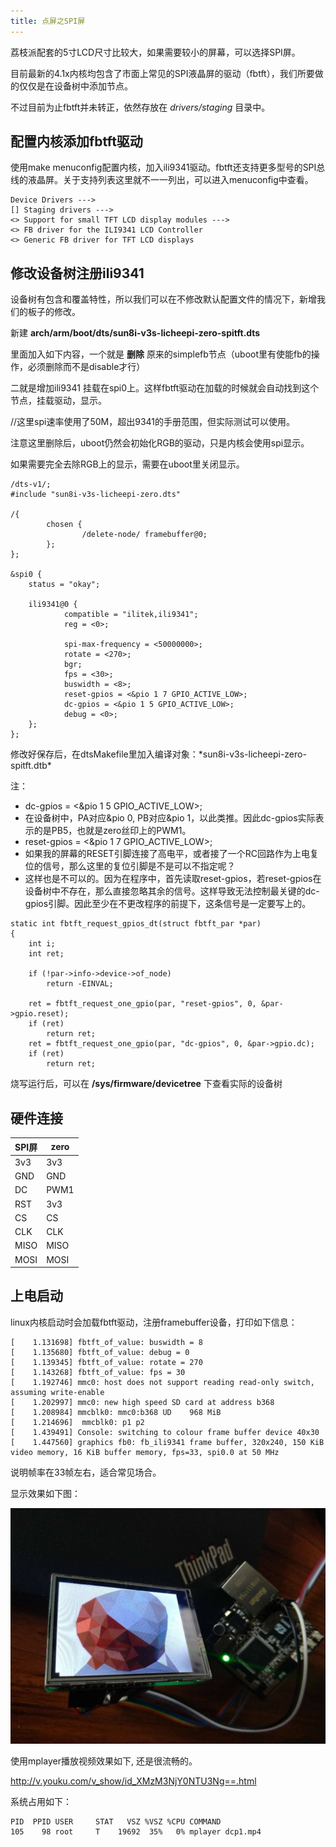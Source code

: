 ```yaml
---
title: 点屏之SPI屏
---
```


荔枝派配套的5寸LCD尺寸比较大，如果需要较小的屏幕，可以选择SPI屏。

目前最新的4.1x内核均包含了市面上常见的SPI液晶屏的驱动（fbtft），我们所要做的仅仅是在设备树中添加节点。

不过目前为止fbtft并未转正，依然存放在 *drivers/staging* 目录中。

## 配置内核添加fbtft驱动

使用make
menuconfig配置内核，加入ili9341驱动。fbtft还支持更多型号的SPI总线的液晶屏。关于支持列表这里就不一一列出，可以进入menuconfig中查看。

    Device Drivers --->
    [] Staging drivers --->
    <> Support for small TFT LCD display modules --->
    <> FB driver for the ILI9341 LCD Controller
    <> Generic FB driver for TFT LCD displays

## 修改设备树注册ili9341


设备树有包含和覆盖特性，所以我们可以在不修改默认配置文件的情况下，新增我们的板子的修改。

新建 **arch/arm/boot/dts/sun8i-v3s-licheepi-zero-spitft.dts**

里面加入如下内容，一个就是 **删除** 原来的simplefb节点（uboot里有使能fb的操作，必须删除而不是disable才行）

二就是增加ili9341 挂载在spi0上。这样fbtft驱动在加载的时候就会自动找到这个节点，挂载驱动，显示。

//这里spi速率使用了50M，超出9341的手册范围，但实际测试可以使用。

注意这里删除后，uboot仍然会初始化RGB的驱动，只是内核会使用spi显示。

如果需要完全去除RGB上的显示，需要在uboot里关闭显示。

    /dts-v1/;
    #include "sun8i-v3s-licheepi-zero.dts"

    /{
            chosen {
                    /delete-node/ framebuffer@0;
            };
    };

    &spi0 {
        status = "okay";

        ili9341@0 {
                compatible = "ilitek,ili9341";
                reg = <0>;

                spi-max-frequency = <50000000>;
                rotate = <270>;
                bgr;
                fps = <30>;
                buswidth = <8>;
                reset-gpios = <&pio 1 7 GPIO_ACTIVE_LOW>;
                dc-gpios = <&pio 1 5 GPIO_ACTIVE_LOW>;
                debug = <0>;
        };
    };

修改好保存后，在dtsMakefile里加入编译对象：\*sun8i-v3s-licheepi-zero-spitft.dtb\*

注：
- dc-gpios = \<&pio 1 5 GPIO\_ACTIVE\_LOW\>;
- 在设备树中，PA对应&pio 0, PB对应&pio 1，以此类推。因此dc-gpios实际表示的是PB5，也就是zero丝印上的PWM1。
- reset-gpios = \<&pio 1 7 GPIO\_ACTIVE\_LOW\>;
- 如果我的屏幕的RESET引脚连接了高电平，或者接了一个RC回路作为上电复位的信号，那么这里的复位引脚是不是可以不指定呢？
- 这样也是不可以的。因为在程序中，首先读取reset-gpios，若reset-gpios在设备树中不存在，那么直接忽略其余的信号。这样导致无法控制最关键的dc-gpios引脚。因此至少在不更改程序的前提下，这条信号是一定要写上的。

```
static int fbtft_request_gpios_dt(struct fbtft_par *par)
{
    int i;
    int ret;

    if (!par->info->device->of_node)
        return -EINVAL;

    ret = fbtft_request_one_gpio(par, "reset-gpios", 0, &par->gpio.reset);
    if (ret)
        return ret;
    ret = fbtft_request_one_gpio(par, "dc-gpios", 0, &par->gpio.dc);
    if (ret)
        return ret;
```

烧写运行后，可以在 **/sys/firmware/devicetree** 下查看实际的设备树

## 硬件连接
|SPI屏|zero|
| --- | --- |
|3v3  |3v3 |
|GND  |GND |
|DC   |PWM1|
|RST  |3v3 |
|CS   |CS  |
|CLK  |CLK |
|MISO |MISO|
|MOSI |MOSI|


## 上电启动


linux内核启动时会加载fbtft驱动，注册framebuffer设备，打印如下信息：

    [    1.131698] fbtft_of_value: buswidth = 8
    [    1.135680] fbtft_of_value: debug = 0
    [    1.139345] fbtft_of_value: rotate = 270
    [    1.143268] fbtft_of_value: fps = 30
    [    1.192746] mmc0: host does not support reading read-only switch, assuming write-enable
    [    1.202997] mmc0: new high speed SD card at address b368
    [    1.208984] mmcblk0: mmc0:b368 UD    968 MiB 
    [    1.214696]  mmcblk0: p1 p2
    [    1.439491] Console: switching to colour frame buffer device 40x30
    [    1.447560] graphics fb0: fb_ili9341 frame buffer, 320x240, 150 KiB video memory, 16 KiB buffer memory, fps=33, spi0.0 at 50 MHz

说明帧率在33帧左右，适合常见场合。

显示效果如下图：

![](./../static/Drive/SPI_LCD.jpg)

使用mplayer播放视频效果如下, 还是很流畅的。

<http://v.youku.com/v_show/id_XMzM3NjY0NTU3Ng==.html>

系统占用如下：

    PID  PPID USER     STAT   VSZ %VSZ %CPU COMMAND
    105    98 root     T    19692  35%   0% mplayer dcp1.mp4
